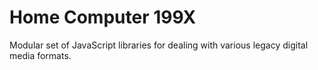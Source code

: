 # Home Computer 199X
Modular set of JavaScript libraries for dealing with various legacy digital media formats.
